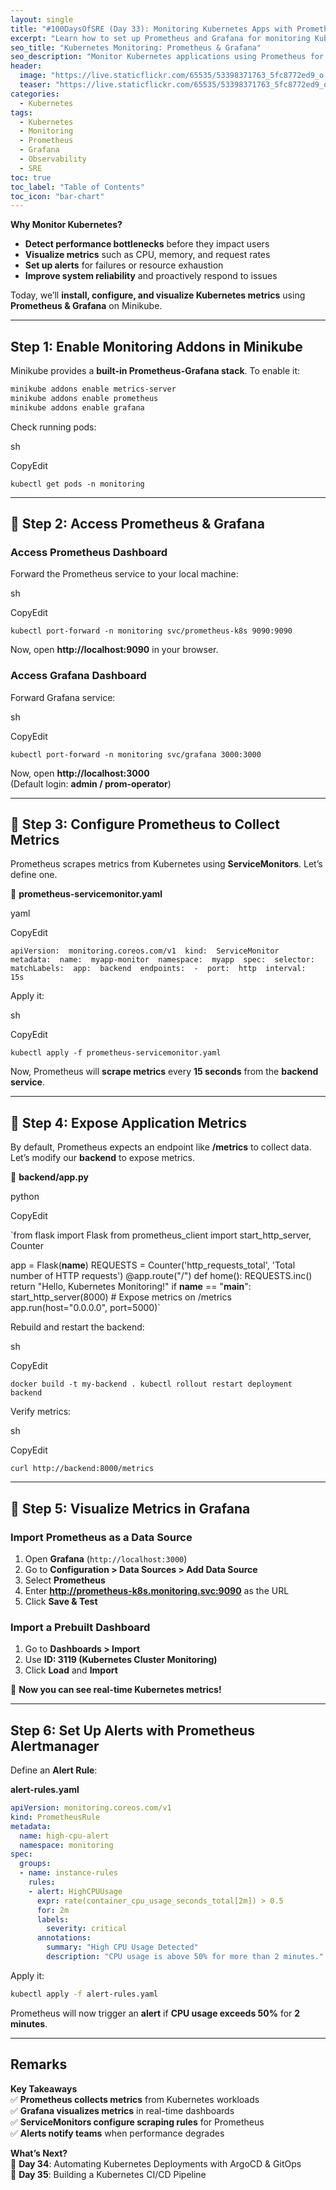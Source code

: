 ```yaml
---
layout: single
title: "#100DaysOfSRE (Day 33): Monitoring Kubernetes Apps with Prometheus & Grafana"
excerpt: "Learn how to set up Prometheus and Grafana for monitoring Kubernetes applications, collecting metrics, and visualizing real-time performance."
seo_title: "Kubernetes Monitoring: Prometheus & Grafana"
seo_description: "Monitor Kubernetes applications using Prometheus for metrics collection and Grafana for visualization. Step-by-step setup for Minikube."
header:
  image: "https://live.staticflickr.com/65535/53398371763_5fc8772ed9_o.png"
  teaser: "https://live.staticflickr.com/65535/53398371763_5fc8772ed9_o.png"
categories:
  - Kubernetes
tags:
  - Kubernetes
  - Monitoring
  - Prometheus
  - Grafana
  - Observability
  - SRE
toc: true
toc_label: "Table of Contents"
toc_icon: "bar-chart"
---
```



**Why Monitor Kubernetes?**  
- **Detect performance bottlenecks** before they impact users  
- **Visualize metrics** such as CPU, memory, and request rates  
- **Set up alerts** for failures or resource exhaustion  
- **Improve system reliability** and proactively respond to issues  

Today, we’ll **install, configure, and visualize Kubernetes metrics** using **Prometheus & Grafana** on Minikube.

---

##  Step 1: Enable Monitoring Addons in Minikube

Minikube provides a **built-in Prometheus-Grafana stack**. To enable it:

```sh
minikube addons enable metrics-server
minikube addons enable prometheus
minikube addons enable grafana
```

Check running pods:

sh

CopyEdit

`kubectl get pods -n monitoring` 

----------

## 📌 Step 2: Access Prometheus & Grafana

### **Access Prometheus Dashboard**

Forward the Prometheus service to your local machine:

sh

CopyEdit

`kubectl port-forward -n monitoring svc/prometheus-k8s 9090:9090` 

Now, open **http://localhost:9090** in your browser.

### **Access Grafana Dashboard**

Forward Grafana service:

sh

CopyEdit

`kubectl port-forward -n monitoring svc/grafana 3000:3000` 

Now, open **http://localhost:3000**  
(Default login: **admin / prom-operator**)

----------

## 📌 Step 3: Configure Prometheus to Collect Metrics

Prometheus scrapes metrics from Kubernetes using **ServiceMonitors**. Let’s define one.

📌 **prometheus-servicemonitor.yaml**

yaml

CopyEdit

`apiVersion:  monitoring.coreos.com/v1  kind:  ServiceMonitor  metadata:  name:  myapp-monitor  namespace:  myapp  spec:  selector:  matchLabels:  app:  backend  endpoints:  -  port:  http  interval:  15s` 

Apply it:

sh

CopyEdit

`kubectl apply -f prometheus-servicemonitor.yaml` 

Now, Prometheus will **scrape metrics** every **15 seconds** from the **backend service**.

----------

## 📌 Step 4: Expose Application Metrics

By default, Prometheus expects an endpoint like **/metrics** to collect data. Let’s modify our **backend** to expose metrics.

📌 **backend/app.py**

python

CopyEdit

`from flask import Flask from prometheus_client import start_http_server, Counter

app = Flask(__name__)
REQUESTS = Counter('http_requests_total', 'Total number of HTTP requests') @app.route("/") def  home():
    REQUESTS.inc() return  "Hello, Kubernetes Monitoring!"  if __name__ == "__main__":
    start_http_server(8000) # Expose metrics on /metrics app.run(host="0.0.0.0", port=5000)` 

Rebuild and restart the backend:

sh

CopyEdit

`docker build -t my-backend .
kubectl rollout restart deployment backend` 

Verify metrics:

sh

CopyEdit

`curl http://backend:8000/metrics` 

----------

## 📌 Step 5: Visualize Metrics in Grafana

### **Import Prometheus as a Data Source**

1.  Open **Grafana** (`http://localhost:3000`)
2.  Go to **Configuration > Data Sources > Add Data Source**
3.  Select **Prometheus**
4.  Enter **http://prometheus-k8s.monitoring.svc:9090** as the URL
5.  Click **Save & Test**

### **Import a Prebuilt Dashboard**

1.  Go to **Dashboards > Import**
2.  Use **ID: 3119 (Kubernetes Cluster Monitoring)**
3.  Click **Load** and **Import**

🎉 **Now you can see real-time Kubernetes metrics!**

----------

##  Step 6: Set Up Alerts with Prometheus Alertmanager

Define an **Alert Rule**:

 **alert-rules.yaml**

```yaml
apiVersion: monitoring.coreos.com/v1
kind: PrometheusRule
metadata:
  name: high-cpu-alert
  namespace: monitoring
spec:
  groups:
  - name: instance-rules
    rules:
    - alert: HighCPUUsage
      expr: rate(container_cpu_usage_seconds_total[2m]) > 0.5
      for: 2m
      labels:
        severity: critical
      annotations:
        summary: "High CPU Usage Detected"
        description: "CPU usage is above 50% for more than 2 minutes."
``` 

Apply it:

```sh
kubectl apply -f alert-rules.yaml
``` 

Prometheus will now trigger an **alert** if **CPU usage exceeds 50%** for **2 minutes**.

----------

## Remarks

 **Key Takeaways**  
✅ **Prometheus collects metrics** from Kubernetes workloads  
✅ **Grafana visualizes metrics** in real-time dashboards  
✅ **ServiceMonitors configure scraping rules** for Prometheus  
✅ **Alerts notify teams** when performance degrades

 **What’s Next?**  
🔹 **Day 34**: Automating Kubernetes Deployments with ArgoCD & GitOps  
🔹 **Day 35**: Building a Kubernetes CI/CD Pipeline

<!--stackedit_data:
eyJoaXN0b3J5IjpbMjAxMDcyMzY4NV19
-->